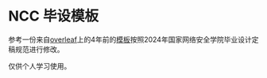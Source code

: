 # NCC 毕设模板

参考一份来自[overleaf](https://www.overleaf.com/)上的4年前的[模板](https://www.overleaf.com/latex/templates/wuhan-university-latex-undergraduate-thesis-template/kpystysgbgmr)按照2024年国家网络安全学院毕业设计定稿规范进行修改。

仅供个人学习使用。

